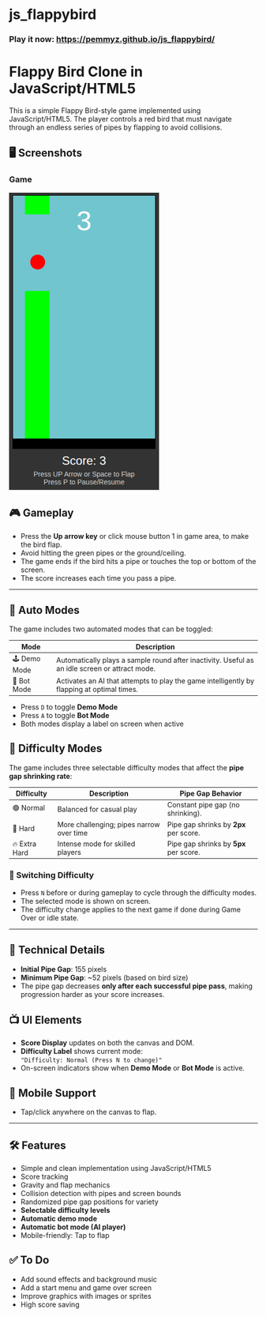 # js_flappybird

### Play it now: https://pemmyz.github.io/js_flappybird/


# Flappy Bird Clone in JavaScript/HTML5

This is a simple Flappy Bird-style game implemented using JavaScript/HTML5. The player controls a red bird that must navigate through an endless series of pipes by flapping to avoid collisions.


## 🖥️ Screenshots

### Game
![Game 1](screenshots/game_1.png)

## 🎮 Gameplay

- Press the **Up arrow key** or click mouse button 1 in game area, to make the bird flap.
- Avoid hitting the green pipes or the ground/ceiling.
- The game ends if the bird hits a pipe or touches the top or bottom of the screen.
- The score increases each time you pass a pipe.


---

## 🤖 Auto Modes

The game includes two automated modes that can be toggled:

| Mode           | Description |
|----------------|-------------|
| 🕹️ Demo Mode    | Automatically plays a sample round after inactivity. Useful as an idle screen or attract mode. |
| 🤖 Bot Mode     | Activates an AI that attempts to play the game intelligently by flapping at optimal times. |

- Press `D` to toggle **Demo Mode**
- Press `A` to toggle **Bot Mode**
- Both modes display a label on screen when active



## 🚦 Difficulty Modes

The game includes three selectable difficulty modes that affect the **pipe gap shrinking rate**:

| Difficulty      | Description                                                | Pipe Gap Behavior                         |
|----------------|------------------------------------------------------------|-------------------------------------------|
| 🟢 Normal       | Balanced for casual play                                   | Constant pipe gap (no shrinking).         |
| 🔴 Hard         | More challenging; pipes narrow over time                   | Pipe gap shrinks by **2px** per score.    |
| 🔥 Extra Hard   | Intense mode for skilled players                           | Pipe gap shrinks by **5px** per score.    |

### 🔁 Switching Difficulty

- Press `N` before or during gameplay to cycle through the difficulty modes.
- The selected mode is shown on screen.
- The difficulty change applies to the next game if done during Game Over or idle state.

---

## 📐 Technical Details

- **Initial Pipe Gap**: 155 pixels
- **Minimum Pipe Gap**: ~52 pixels (based on bird size)
- The pipe gap decreases **only after each successful pipe pass**, making progression harder as your score increases.

## 📺 UI Elements

- **Score Display** updates on both the canvas and DOM.
- **Difficulty Label** shows current mode:  
  `"Difficulty: Normal (Press N to change)"`
- On-screen indicators show when **Demo Mode** or **Bot Mode** is active.
  
## 📱 Mobile Support

- Tap/click anywhere on the canvas to flap.

---


## 🛠️ Features

- Simple and clean implementation using JavaScript/HTML5  
- Score tracking  
- Gravity and flap mechanics  
- Collision detection with pipes and screen bounds  
- Randomized pipe gap positions for variety  
- **Selectable difficulty levels**
- **Automatic demo mode**  
- **Automatic bot mode (AI player)**  
- Mobile-friendly: Tap to flap  

## ✅ To Do

- Add sound effects and background music  
- Add a start menu and game over screen  
- Improve graphics with images or sprites  
- High score saving

